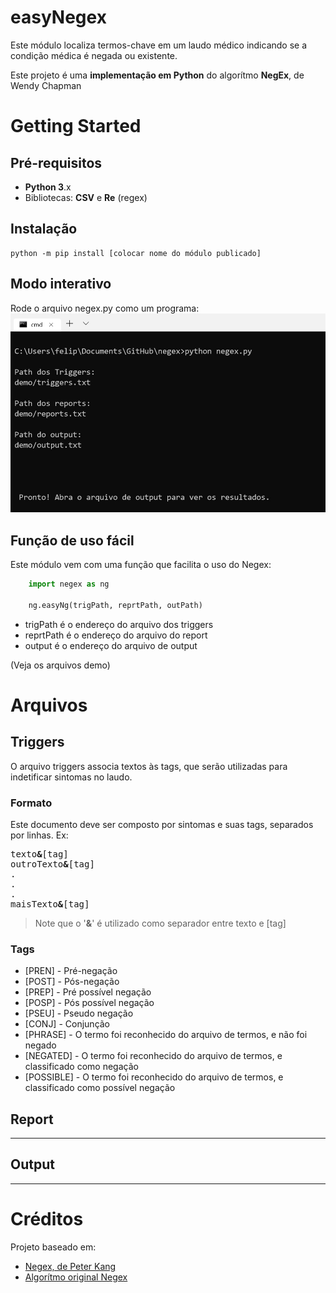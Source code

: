 # easyNegex
Este módulo localiza termos-chave em um laudo médico indicando se a condição médica é negada ou existente.

Este projeto é uma **implementação em Python** do algorítmo **NegEx**, de Wendy Chapman

# Getting Started
## Pré-requisitos
- **Python 3**.x
- Bibliotecas: **CSV** e **Re** (regex)

## Instalação
```
python -m pip install [colocar nome do módulo publicado]
```

## Modo interativo
Rode o arquivo negex.py como um programa:
![Intruções para modo interativo](demoInterativo.jpeg)

## Função de uso fácil
Este módulo vem com uma função que facilita o uso do Negex:
```python
    import negex as ng

    ng.easyNg(trigPath, reprtPath, outPath)
```
- trigPath é o endereço do arquivo dos triggers
- reprtPath é o endereço do arquivo do report
- output é o endereço do arquivo de output

(Veja os arquivos demo)

# Arquivos

## Triggers
O arquivo triggers associa textos às tags, que serão utilizadas para indetificar sintomas no laudo.
### Formato
Este documento deve ser composto por sintomas e suas tags, separados por linhas. Ex:
<pre>texto<strong>&</strong>[tag]
outroTexto<strong>&</strong>[tag]
.
.
.
maisTexto<strong>&</strong>[tag]</pre> 
> Note que o '**&**' é utilizado como separador entre texto e [tag]


### Tags
- [PREN] - Pré-negação
- [POST] - Pós-negação
- [PREP] - Pré possível negação
- [POSP] - Pós possível negação
- [PSEU] - Pseudo negação
- [CONJ] - Conjunção
- [PHRASE] - O termo foi reconhecido do arquivo de termos, e não foi negado
- [NEGATED] - O termo foi reconhecido do arquivo de termos, e classificado como negação
- [POSSIBLE] - O termo foi reconhecido do arquivo de termos, e classificado como possível negação

## Report
---

## Output
---

# Créditos
Projeto baseado em:
- [Negex, de Peter Kang](https://github.com/chapmanbe/negex/tree/master/negex.python)
- [Algorítmo original Negex](http://www.dbmi.pitt.edu/chapman/NegEx.html)
